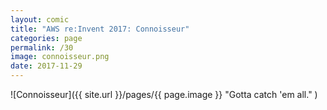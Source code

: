 ```yaml
---
layout: comic
title: "AWS re:Invent 2017: Connoisseur"
categories: page
permalink: /30
image: connoisseur.png
date: 2017-11-29
---
```


![Connoisseur]({{ site.url }}/pages/{{ page.image }} "Gotta catch 'em all." )